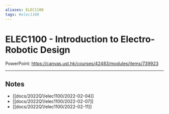```yaml
---
aliases: ELEC1100
tags: #elec1100
---
```

# ELEC1100 - Introduction to Electro-Robotic Design

PowerPoint: <https://canvas.ust.hk/courses/42483/modules/items/739923>

---

## Notes

- [[docs/2022Q1/elec1100/2022-02-04]] 
- [[docs/2022Q1/elec1100/2022-02-07]]
- [[docs/2022Q1/elec1100/2022-02-11]]
